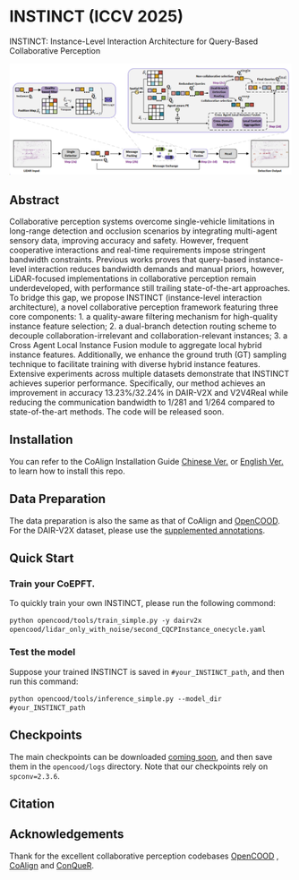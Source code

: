# INSTINCT (ICCV 2025)

INSTINCT: Instance-Level Interaction Architecture for Query-Based Collaborative Perception 

![INSTINCT](images/INSTINCT.jpg)

## Abstract
Collaborative perception systems overcome single-vehicle limitations in long-range detection and occlusion scenarios by integrating multi-agent sensory data, improving accuracy and safety. However, frequent cooperative interactions and real-time requirements impose stringent bandwidth constraints. Previous works proves that query-based instance-level interaction reduces bandwidth demands and manual priors, however, LiDAR-focused implementations in collaborative perception remain underdeveloped, with performance still trailing state-of-the-art approaches. To bridge this gap, we propose INSTINCT (instance-level interaction architecture), a novel collaborative perception framework featuring three core components:  1. a quality-aware filtering mechanism for high-quality instance feature selection;  2. a dual-branch detection routing scheme to decouple collaboration-irrelevant and collaboration-relevant instances;  3. a Cross Agent Local Instance Fusion module to aggregate local hybrid instance features.  Additionally, we enhance the ground truth (GT) sampling technique to facilitate training with diverse hybrid instance features. Extensive experiments across multiple datasets demonstrate that INSTINCT achieves superior performance. Specifically, our method achieves an improvement in accuracy 13.23%/32.24% in DAIR-V2X and V2V4Real while reducing the communication bandwidth to 1/281 and 1/264 compared to state-of-the-art methods. The code will be released soon.

## Installation

You can refer to the CoAlign Installation Guide [Chinese Ver.](https://udtkdfu8mk.feishu.cn/docx/LlMpdu3pNoCS94xxhjMcOWIynie) or [English Ver.](https://udtkdfu8mk.feishu.cn/docx/SZNVd0S7UoD6mVxUM6Wc8If6ncc) to learn how to install this repo. 


## Data Preparation

The data preparation is also the same as that of CoAlign and [OpenCOOD](https://opencood.readthedocs.io/en/latest/md_files/data_intro.html). For the DAIR-V2X dataset, please use the [supplemented annotations](https://siheng-chen.github.io/dataset/dair-v2x-c-complemented/).


## Quick Start

### Train your CoEPFT.
To quickly train your own INSTINCT, please run the following commond:
```
python opencood/tools/train_simple.py -y dairv2x opencood/lidar_only_with_noise/second_CQCPInstance_onecycle.yaml
```

### Test the model
Suppose your trained INSTINCT is saved in `#your_INSTINCT_path`, and then run this command:

```
python opencood/tools/inference_simple.py --model_dir #your_INSTINCT_path
```

## Checkpoints

The main checkpoints can be downloaded [coming soon](https://drive.google.com), and then save them in the `opencood/logs` directory. Note that our checkpoints rely on `spconv=2.3.6`.

## Citation


## Acknowledgements

Thank for the excellent collaborative perception codebases [OpenCOOD](https://github.com/DerrickXuNu/OpenCOOD) , [CoAlign](https://github.com/yifanlu0227/CoAlign) and [ConQueR](https://github.com/V2AI/EFG).

